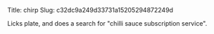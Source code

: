 Title: chirp
Slug: c32dc9a249d33731a15205294872249d

Licks plate, and does a search for "chilli sauce subscription service".
